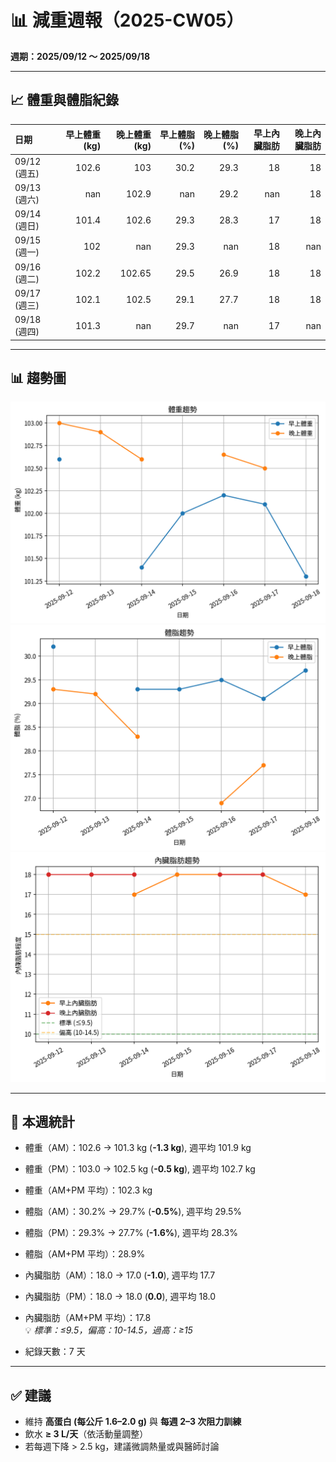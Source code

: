 # 📊 減重週報（2025-CW05）

**週期：2025/09/12 ～ 2025/09/18**  

---

## 📈 體重與體脂紀錄

| 日期         |   早上體重 (kg) |   晚上體重 (kg) |   早上體脂 (%) |   晚上體脂 (%) |   早上內臟脂肪 |   晚上內臟脂肪 |
|:-------------|----------------:|----------------:|---------------:|---------------:|---------------:|---------------:|
| 09/12 (週五) |           102.6 |          103    |           30.2 |           29.3 |             18 |             18 |
| 09/13 (週六) |           nan   |          102.9  |          nan   |           29.2 |            nan |             18 |
| 09/14 (週日) |           101.4 |          102.6  |           29.3 |           28.3 |             17 |             18 |
| 09/15 (週一) |           102   |          nan    |           29.3 |          nan   |             18 |            nan |
| 09/16 (週二) |           102.2 |          102.65 |           29.5 |           26.9 |             18 |             18 |
| 09/17 (週三) |           102.1 |          102.5  |           29.1 |           27.7 |             18 |             18 |
| 09/18 (週四) |           101.3 |          nan    |           29.7 |          nan   |             17 |            nan |

---

## 📊 趨勢圖

![體重趨勢](2025-CW05_weight_trend.png)
![體脂率趨勢](2025-CW05_bodyfat_trend.png)
![內臟脂肪趨勢](2025-CW05_visceral_fat_trend.png)

---

## 📌 本週統計

- 體重（AM）：102.6 → 101.3 kg  (**-1.3 kg**), 週平均 101.9 kg  
- 體重（PM）：103.0 → 102.5 kg  (**-0.5 kg**), 週平均 102.7 kg  
- 體重（AM+PM 平均）：102.3 kg  

- 體脂（AM）：30.2% → 29.7%  (**-0.5%**), 週平均 29.5%  
- 體脂（PM）：29.3% → 27.7%  (**-1.6%**), 週平均 28.3%  
- 體脂（AM+PM 平均）：28.9%  

- 內臟脂肪（AM）：18.0 → 17.0  (**-1.0**), 週平均 17.7  
- 內臟脂肪（PM）：18.0 → 18.0  (**0.0**), 週平均 18.0  
- 內臟脂肪（AM+PM 平均）：17.8  
  💡 *標準：≤9.5，偏高：10-14.5，過高：≥15*  

- 紀錄天數：7 天

---

## ✅ 建議
- 維持 **高蛋白 (每公斤 1.6–2.0 g)** 與 **每週 2–3 次阻力訓練**  
- 飲水 **≥ 3 L/天**（依活動量調整）  
- 若每週下降 > 2.5 kg，建議微調熱量或與醫師討論  
